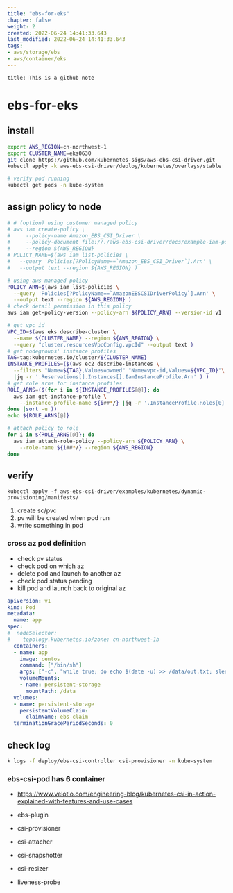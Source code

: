 ```yaml
---
title: "ebs-for-eks"
chapter: false
weight: 2
created: 2022-06-24 14:41:33.643
last_modified: 2022-06-24 14:41:33.643
tags: 
- aws/storage/ebs  
- aws/container/eks 
---
```


```ad-attention
title: This is a github note

```

# ebs-for-eks

## install
```sh
export AWS_REGION=cn-northwest-1
export CLUSTER_NAME=eks0630
git clone https://github.com/kubernetes-sigs/aws-ebs-csi-driver.git
kubectl apply -k aws-ebs-csi-driver/deploy/kubernetes/overlays/stable

# verify pod running
kubectl get pods -n kube-system

```

## assign policy to node
```sh
# # (option) using customer managed policy
# aws iam create-policy \
#     --policy-name Amazon_EBS_CSI_Driver \
#     --policy-document file://./aws-ebs-csi-driver/docs/example-iam-policy.json \
#     --region ${AWS_REGION}
# POLICY_NAME=$(aws iam list-policies \
#   --query 'Policies[?PolicyName==`Amazon_EBS_CSI_Driver`].Arn' \
#   --output text --region ${AWS_REGION} )

# using aws managed policy
POLICY_ARN=$(aws iam list-policies \
  --query 'Policies[?PolicyName==`AmazonEBSCSIDriverPolicy`].Arn' \
  --output text --region ${AWS_REGION} )
# check detail permission in this policy
aws iam get-policy-version --policy-arn ${POLICY_ARN} --version-id v1

# get vpc id
VPC_ID=$(aws eks describe-cluster \
  --name ${CLUSTER_NAME} --region ${AWS_REGION} \
  --query "cluster.resourcesVpcConfig.vpcId" --output text )
# get nodegroups' instance profiles
TAG=tag:kubernetes.io/cluster/${CLUSTER_NAME}
INSTANCE_PROFILES=($(aws ec2 describe-instances \
  --filters "Name=${TAG},Values=owned" "Name=vpc-id,Values=${VPC_ID}"\
  |jq -r '.Reservations[].Instances[].IamInstanceProfile.Arn' ) )
# get role arns for instance profiles
ROLE_ARNS=($(for i in ${INSTANCE_PROFILES[@]}; do
  aws iam get-instance-profile \
    --instance-profile-name ${i##*/} |jq -r '.InstanceProfile.Roles[0].Arn'
done |sort -u ))
echo ${ROLE_ARNS[@]}

# attach policy to role
for i in ${ROLE_ARNS[@]}; do
  aws iam attach-role-policy --policy-arn ${POLICY_ARN} \
    --role-name ${i##*/} --region ${AWS_REGION}
done

```

## verify
```
kubectl apply -f aws-ebs-csi-driver/examples/kubernetes/dynamic-provisioning/manifests/

```

1. create sc/pvc
2. pv will be created when pod run
3. write something in pod

### cross az pod definition
- check pv status
- check pod on which az
- delete pod and launch to another az
- check pod status pending
- kill pod and launch back to original az

```yaml
apiVersion: v1
kind: Pod
metadata:
  name: app
spec:
#  nodeSelector:
#    topology.kubernetes.io/zone: cn-northwest-1b
  containers:
  - name: app
    image: centos
    command: ["/bin/sh"]
    args: ["-c", "while true; do echo $(date -u) >> /data/out.txt; sleep 5; done"]
    volumeMounts:
    - name: persistent-storage
      mountPath: /data
  volumes:
  - name: persistent-storage
    persistentVolumeClaim:
      claimName: ebs-claim
  terminationGracePeriodSeconds: 0

```


## check log
```sh
k logs -f deploy/ebs-csi-controller csi-provisioner -n kube-system 

```

###  ebs-csi-pod has 6 container
- https://www.velotio.com/engineering-blog/kubernetes-csi-in-action-explained-with-features-and-use-cases

- ebs-plugin 
- csi-provisioner 
- csi-attacher 
- csi-snapshotter 
- csi-resizer 
- liveness-probe


